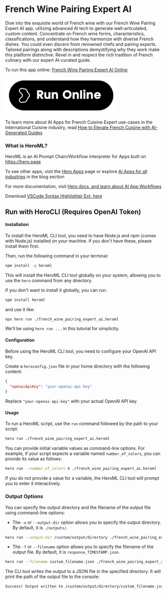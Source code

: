 # French Wine Pairing Expert AI

Dive into the exquisite world of French wine with our French Wine Pairing Expert AI app, utilizing advanced AI tech to generate well-articulated, custom content. Concentrate on French wine forms, characteristics, classifications, and understand how they harmonize with diverse French dishes. You could even discern from renowned chefs and pairing experts. Tailored pairings along with descriptions demystifying why they work make this platform distinctive. Revel in and respect the rich tradition of French culinary with our expert AI-curated guide.

To run this app online: [French Wine Pairing Expert AI Online](https://hero.page/app/french-wine-pairing-expert-ai-ai-curated-french-wine-pairing-guide/kBZXDmb2ZRw0Qdd1z3M1)

[![Run French Wine Pairing Expert AI Online](/assets/run.svg)](https://hero.page/app/french-wine-pairing-expert-ai-ai-curated-french-wine-pairing-guide/kBZXDmb2ZRw0Qdd1z3M1)

To learn more about AI Apps for French Cuisine Expert use-cases in the International Cuisine industry, read [How to Elevate French Cuisine with AI-Generated Guides](https://hero.page/blog/ai/international-cuisine/how-to-elevate-french-cuisine-with-ai-generated-guides/171010)

### What is HeroML?
HeroML is an AI Prompt Chain/Workflow interpreter for Apps built on https://hero.page 

To see other apps, visit the [Hero Apps](https://hero.page/apps) page or explore [AI Apps for all industries](https://hero.page/blog) in the blog section

For more documentation, visit [Hero docs, and learn about AI App Workflows](https://hero.page/tutorials/introduction-to-heroml)

Download [VSCode Syntax Highlighter Ext. here](https://marketplace.visualstudio.com/items?itemName=hero-page.heroml)

## Run with HeroCLI (Requires OpenAI Token)

#### Installation

To install the HeroML CLI tool, you need to have Node.js and npm (comes with Node.js) installed on your machine. If you don't have these, please install them first. 

Then, run the following command in your terminal:

```bash
npm install -g heroml
```

This will install the HeroML CLI tool globally on your system, allowing you to use the `hero` command from any directory.

If you don't want to install it globally, you can run:

```bash
npm install heroml
```

and use it like:

```bash
npx hero run ./french_wine_pairing_expert_ai.heroml
```

We'll be using `hero run ...` in this tutorial for simplicity.

#### Configuration

Before using the HeroML CLI tool, you need to configure your OpenAI API key. 

Create a `heroconfig.json` file in your home directory with the following content:

```json
{
  "openaiApiKey": "your-openai-api-key"
}
```

Replace `"your-openai-api-key"` with your actual OpenAI API key.

#### Usage

To run a HeroML script, use the `run` command followed by the path to your script:

```bash
hero run ./french_wine_pairing_expert_ai.heroml
```

You can provide initial variable values as command-line options. For example, if your script expects a variable named `number_of_colors`, you can provide its value as follows:

```bash
hero run --number_of_colors 4 ./french_wine_pairing_expert_ai.heroml
```

If you do not provide a value for a variable, the HeroML CLI tool will prompt you to enter it interactively.

### Output Options

You can specify the output directory and the filename of the output file using command-line options:

- The `-o` or `--output-dir` option allows you to specify the output directory. By default, it is `./outputs/`.

```bash
hero run --output-dir /custom/output/directory ./french_wine_pairing_expert_ai.heroml
```

- The `-f` or `--filename` option allows you to specify the filename of the output file. By default, it is `response_TIMESTAMP.json`.

```bash
hero run --filename custom_filename.json ./french_wine_pairing_expert_ai.heroml
```

The CLI tool writes the output to a JSON file in the specified directory. It will print the path of the output file to the console:

```bash
Success! Output written to /custom/output/directory/custom_filename.json
```

